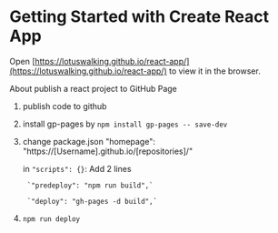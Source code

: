 # Getting Started with Create React App


Open [https://lotuswalking.github.io/react-app/](https://lotuswalking.github.io/react-app/) to view it in the browser.

About publish a react project to GitHub Page

1. publish code to github

2. install gp-pages by  `npm install gp-pages -- save-dev `

3. change package.json
    "homepage": "https://[Username].github.io/[repositories]/"

    in `"scripts": {}`: Add 2 lines

        `"predeploy": "npm run build",`

        `"deploy": "gh-pages -d build",`

4. `npm run deploy`

